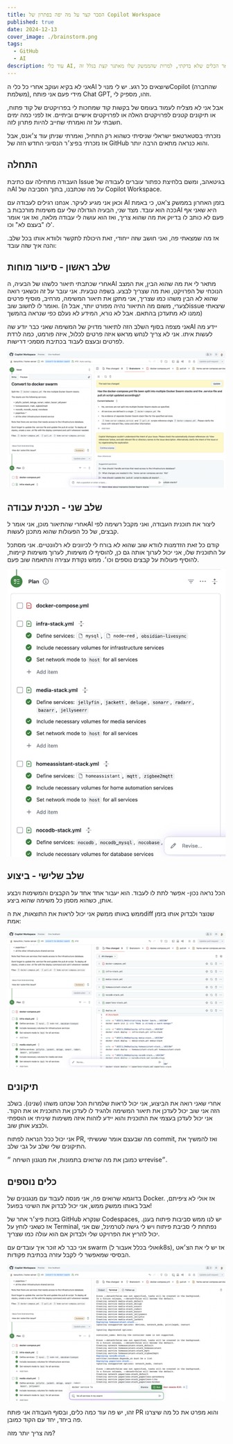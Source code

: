 ```yaml
---
title: הסבר קצר על מה יפה בפתרון של Copilot Workspace
published: true
date: 2024-12-13
cover_image: ./brainstorm.png
tags:
  - GitHub
  - AI
description: עוד כלי AI, אבל אני חושב שיש בו יתרון על פני שאר הכלים שלא בדקתי, למרות שהממשק שלו מאתגר קצת בגלל זה.
---
```

אני לא בקיא ועוקב אחרי כל כלי הAI שיוצאים כל רגע. יש לי מנוי לCopilot (שהחברה משלמת), מידי פעם אני פותח Chat GPT, וזהו, מספיק לי.

אבל אני לא מצליח לעמוד בעומס של בקשות קוד שמחכות לי בפרויקטים של קוד פתוח, או תיקונים קטנים לפרויקטים האלה או לפרויקטים אישיים וביתיים. אז לפני כמה ימים חשבתי על זה ואמרתי שחייב להיות פתרון לזה.

נזכרתי בסטארטאפ ישראלי שניסיתי כשהוא רק התחיל, ואמרתי שניתן עוד צ׳אנס, אבל אז נזכרתי בפיצ׳ר הנסיוני החדש הזה של GitHub והוא כנראה מתאים הרבה יותר.

## התחלה

העבודה מתחילה עם כתיבת Issue בגיטאהב, ומשם בלחיצת כפתור עוברים לעבודה של הAI על מה שכתבנו, בתוך הסביבה של Copilot Workspace.

וכאן אני מגיע לעיקר. אנחנו רגילים לעבודה עם AI בזמן האחרון בממשק צ'אט, כי באמת ככה הוא עובד. מצד שני, הבעיה הגדולה שלי עם משימות מורכבות בAI היא שאני אף פעם לא כותב לו בדיוק את מה שהוא צריך, ואז הוא עושה לי עבודה מלאה, ואז אני אומר לו "בעצם לא" וכו'.

אז מה שמצאתי פה, ואני חושב שזה ייחודי, זאת היכולת לתקשר ולוודא אותו בכל שלב. והנה איך שזה עובד:

## שלב ראשון - סיעור מוחות

אחרי שכתבתי תיאור כלשהו של הבעיה, הAI מתאר לי את מה שהוא הבין, את המצב הנוכחי של הפרויקט, ואת מה שצריך לבצע. בשפה טבעית.
אני עובר על זה וכשאני רואה שהוא לא הבין משהו כמו שצריך, אני מתקן את תיאור המשימה, מרחיב, מוסיף פרטים ואומר לו לחשוב שוב. 
(לצערי, משום מה התיאור נהיה מפורט יותר, אבל הissue שיצאתי ממנו לא מתעדכן בהתאם. אבל לא נורא, המידע לא נעלם כפי שנראה בהמשך)

אני מצפה בסוף השלב הזה לתיאור מדויק של המשימה שאני כבר יודע שהAI יידע מה לעשות איתו. אני לא צריך לנחש מראש איזה פרטים לכלול, איזה פורמט, כמה לרדת לפרטים ובעצם לעבוד בכתיבת מסמכי דרישות.

![סיעור מוחות](./brainstorm.png)

## שלב שני - תכנית עבודה

אחרי שהתיאור מוכן, אני אומר לAI ליצור את תוכנית העבודה, ואני מקבל רשימה לפי קבצים, של כל הפעולות שהוא מתכנן לעשות.

קודם כל זאת הזדמנות לוודא שוב שהוא לא בורח לי לכיוונים לא רלוונטיים. אני מסתכל על התוכנית שלו, אני יכול לערוך אותה גם כן, להוסיף לו משימות, לערוך משימות קיימות, להוסיף פעולות על קבצים נוספים וכו׳. ממש נקודת עצירה והתאמה שוב פעם.

![תוכנית](./plan.png)

## שלב שלישי - ביצוע

הכל נראה נכון- אפשר לתת לו לעבוד. הוא יעבור אחד אחד על הקבצים והמשימות ויבצע אותן, כשהוא מסמן כל משימה שהוא ביצע.

ממש באותו ממשק אני יכול לראות את התוצאות, את הdiff שנוצר ולבדוק אותו בזמן אמת:

![ביצוע](./change.png)

## תיקונים

אחרי שאני רואה את הביצוע, אני יכול לראות שלמרות הכל שכחנו משהו (שנינו). בשלב הזה אני שוב יכול לעדכן את תיאור המשימה ולהגיד לו לעדכן את התוכנית או את הקוד. אני יכול לעדכן בעצמי את התוכנית והוא יידע לזהות איזה משימות שיניתי או הוספתי ולבצע אותן שוב.

אני יכול ככל הנראה לפתוח PR, מה שבעצם אומר שעשיתי commit, ואז להמשיך את התיקונים שלי שלב על גבי שלב.

יש כמובן את מה שרואים בתמונות, את מנגנון השיחה ״revise״.

## כלים נוספים

בדוגמא שרואים פה, אני מנסה לעבוד עם מנגנונים של Docker. אז אולי לא ציפיתם, אבל באותו ממשק ממש, אני יכול לבדוק את השינוי בפועל!

בזכות פיצ׳ר אחר של GitHub שנקרא Codespaces, יש לנו ממש סביבות פיתוח בענן. אז כשאני לוחץ על Terminal, נפתחת לי סביבת פיתוח ויש לי גישה לטרמינל, שם אני יכול להריץ את הפרויקט שלי ולבדוק אם הוא עולה כמו שצריך.

אני כבר לא זוכר איך עובדים עם swarm (ואולי בכלל אעבור לk8s), אז יש לי את הצ׳אט הבסיסי שמאפשר לי לקבל עזרה בכתיבת פקודות.

![טרמינל](./terminal.png)

זהו, יש פה עוד כמה כלים, ובסוף העבודה אני פותח PR והוא מפרט את כל מה שיצרנו פה ביחד, יחד עם הקוד כמובן.

מה צריך יותר מזה?